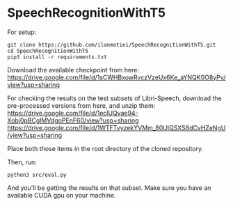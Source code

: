 # SpeechRecognitionWithT5

For setup:

```
git clone https://github.com/ilanmotiei/SpeechRecognitionWithT5.git
cd SpeechRecognitionWithT5
pip3 install -r requirements.txt
```

Download the available checkpoint from here: 
https://drive.google.com/file/d/1sCWHBxowRvczVzeUx6Ke_aYNQK0O8yPv/view?usp=sharing

For checking the results on the test subsets of Libri-Speech, download the pre-processed versions from here, and unzip them:
https://drive.google.com/file/d/1eclUQvae94-Xobj0pBCglMVdgoPEnF60/view?usp=sharing
https://drive.google.com/file/d/1WTFTvyzekYVMm_80UlQSXS8dCvHZeNgU/view?usp=sharing

Place both those items in the root directory of the cloned repository.

Then, run:
```
python3 src/eval.py
```

And you'll be getting the results on that subset.
Make sure you have an available CUDA gpu on your machine.
